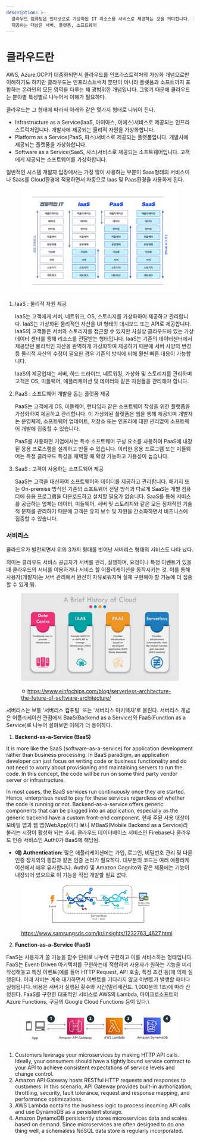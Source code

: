 ```yaml
---
description: >-
  클라우드 컴퓨팅은 인터넷으로 가상화된 IT 리소스를 서비스로 제공하는 것을 의미합니다. 그리고 클라우드 컴퓨팅에서 가상화하여 서비스로
  제공하는 대상은 서버, 플랫폼, 소프트웨어
---
```


# 클라우드란

AWS, Azure,GCP가 대중화되면서 클라우드를 인프라스트럭처의 가상화 개념으로만 이해하기도 하지만 클라우드는 인프라스트럭처 뿐만이 아니라 플랫폼과 소프트까지 포함하는 온라인의 모든 영역을 다루는 꽤 광범위한 개념입니다. 그렇기 때문에 클라우드는 분야별 특성별로 나누어서 이해가 필요하다.

클라우드는 그 형태에 따라서 아래와 같은 몇가지 형태로 나뉘어 진다.&#x20;

* Infrastructure as a Service(IaaS, 아이아스, 이에스)서비스로 제공되는 인프라스트럭처입니다. 개발사에 제공되는 물리적 자원을 가상화합니다.
* Platform as a Service(PaaS, 파스)서비스로 제공되는 플랫폼입니다. 개발사에 제공되는 플랫폼을 가상화합니다.
* Software as a Service(SaaS, 사스)서비스로 제공되는 소프트웨어입니다. 고객에게 제공되는 소프트웨어를 가상화합니다.

일반적인 시스템 개발자 입장에서는 가장 많이 사용하는 부분이 Saas형태의 서비스이나 Saas를 Cloud환경에 적용하면서 자동으로 Iaas 및 Paas환경을 사용하게 된다.

<figure><img src=".gitbook/assets/image (6).png" alt=""><figcaption></figcaption></figure>

1.  IaaS : 물리적 자원 제공

    IaaS는 고객에게 서버, 네트워크, OS, 스토리지를 가상화하여 제공하고 관리합니다. IaaS는 가상화된 물리적인 자산을 UI 형태의 대시보드 또는 API로 제공합니다. IaaS의 고객들은 서버와 스토리지를 접근할 수 있지만 사실상 클라우드에 있는 가상 데이터 센터를 통해 리소스를 전달받는 형태입니다. IaaS는 기존의 데이터센터에서 제공받던 물리적인 자산을 완벽하게 가상화하여 제공하기 때문에 서버 사양의 변경 등 물리적 자산의 수정이 필요한 경우 기존의 방식에 비해 훨씬 빠른 대응이 가능합니다.

    IaaS의 제공업체는 서버, 하드 드라이브, 네트워킹, 가상화 및 스토리지를 관리하며 고객은 OS, 미들웨어, 애플리케이션 및 데이터와 같은 자원들을 관리해야 합니다.
2.  PaaS : 소프트웨어 개발을 돕는 플랫폼 제공

    PaaS는 고객에게 OS, 미들웨어, 런타임과 같은 소프트웨어 작성을 위한 플랫폼을 가상화하여 제공하고 관리합니다. 이 가상화된 플랫폼은 웹을 통해 제공되며 개발자는 운영체제, 소프트웨어 업데이트, 저장소 또는 인프라에 대한 관리없이 소프트웨어 개발에 집중할 수 있습니다.

    PaaS를 사용하면 기업에서는 특수 소프트웨어 구성 요소를 사용하여 PaaS에 내장된 응용 프로스램을 설계하고 만들 수 있습니다. 이러한 응용 프로그램 또는 미들웨어는 특정 클라우드 특성을 채택할 때 확장 가능하고 가용성이 높습니다.
3.  SaaS : 고객이 사용하는 소프트웨어 제공

    SaaS는 고객을 대신하여 소프트웨어와 데이터를 제공하고 관리합니다. 패키지 또는 On-premise 방식인 기존의 소프트웨어 전달 방식과 다르게 SaaS는 개별 컴퓨터에 응용 프로그램을 다운로드하고 설치할 필요가 없습니다. SaaS를 통해 서비스를 공급하는 업체는 데이터, 미들웨어, 서버 및 스토리지와 같은 모든 잠재적인 기술적 문제를 관리하기 때문에 고객은 유지 보수 및 자원을 간소화하면서 비즈니스에 집중할 수 있습니다.



### 서비리스

클라드우가 발전되면서 위의 3가지 형태를 벗어난 서버리스 형태의 서비스도 나타 났다.

의미는 클라우드 서비스 공급자가 서버를 관리, 실행하며, 요청이나 특정 이벤트가 있을 때 클라우드의 서버를 이용하거나 서비스 할 어플리케이션을 동작시키는 것. 이를 통해 사용자(개발자)는 서버 관리에서 완전히 자유로워지며 실제 구현해야 할 기능에 더 집중할 수 있게 됨.

<figure><img src=".gitbook/assets/image.png" alt=""><figcaption><p>ㅇ <a href="https://www.einfochips.com/blog/serverless-architecture-the-future-of-software-architecture/">https://www.einfochips.com/blog/serverless-architecture-the-future-of-software-architecture/</a></p></figcaption></figure>

서버리스는 보통 '서버리스 컴퓨팅' 또는 '서버리스 아키텍처'로 불린다. 서버리스 개념은 어플리케이션 관점에서 BaaS(Backend as a Service)와 FaaS(Function as a Service)로 나누어 살펴보면 이해가 더 용이하다.

1. **Backend-as-a-Service (BaaS)**

It is more like the SaaS (software-as-a-service) for application development rather than business processing. In BaaS paradigm, an application developer can just focus on writing code or business functionality and do not need to worry about provisioning and maintaining servers to run the code. In this concept, the code will be run on some third party vendor server or infrastructure.

In most cases, the BaaS services run continuously once they are started.  Hence, enterprises need to pay for these services regardless of whether the code is running or not. Backend-as-a-service offers generic components that can be plugged into an application, especially as the generic backend have a custom front-end component. 현재 주된 사용 대상이 모바일 앱과 웹 앱(WebApp)이다 보니 MBaaS(Mobile Backend as a Service)라 불리는 시장이 활성화 되는 추세. 클라우드 데이터베이스 서비스인 Firebase나 클라우드 인증 서비스인 Auth0가 BaaS에 해당됨.

* **예) Authentication:** 많은 애플리케이션에는 가입, 로그인, 비밀번호 관리 및 다른 인증 장치와의 통합과 같은 인증 논리가 필요하다. 대부분의 코드는 여러 애플리케이션에서 매우 유사합니다. Auth0 및 Amazon Cognito와 같은 제품에는 기능이 내장되어 있으므로 이 기능을 직접 개발할 필요 없다.

<figure><img src=".gitbook/assets/image (2).png" alt=""><figcaption><p><a href="https://www.samsungsds.com/kr/insights/1232763_4627.html">https://www.samsungsds.com/kr/insights/1232763_4627.html</a></p></figcaption></figure>

2. **Function-as-a-Service (FaaS)**

FaaS는 사용자가 쓸 기능을 함수 단위로 나누어 구현하고 이를 서비스하는 형태입니다. FaaS는 Event-Driven 아키텍처를 구현하는데 적합하며 사용자가 원하는 기능을 미리 작성해놓고 특정 이벤트(예를 들어 HTTP Request, API 호출, 특정 조건 등)에 의해 실행된다. 이때 서버는 계속 대기하면서 이벤트를 기다리지 않고 이벤트가 발생할 때마다 실행됩니다. 비용은 서버가 실행된 횟수와 시간(밀리세컨드. 1,000분의 1초)에 따라 산정된다. FaaS를 구현한 대표적인 서비스로 AWS의 Lambda, 마이크로소프트의 Azure Functions, 구글의 Google Cloud Functions 등이 있다.\


<figure><img src=".gitbook/assets/image (5).png" alt=""><figcaption></figcaption></figure>

1. Customers leverage your microservices by making HTTP API calls. Ideally, your consumers should have a tightly bound service contract to your API to achieve consistent expectations of service levels and change control.
2. Amazon API Gateway hosts RESTful HTTP requests and responses to customers. In this scenario, API Gateway provides built-in authorization, throttling, security, fault tolerance, request and response mapping, and performance optimizations.
3. AWS Lambda contains the business logic to process incoming API calls and use DynamoDB as a persistent storage.
4. Amazon DynamoDB persistently stores microservices data and scales based on demand. Since microservices are often designed to do one thing well, a schemaless NoSQL data store is regularly incorporated.
